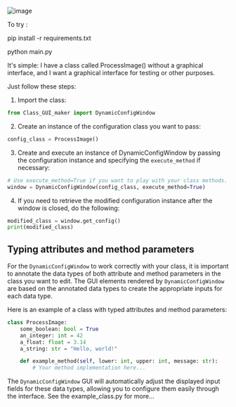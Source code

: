 ![image](https://github.com/Yopla38/Dynamic-Python-Class-Interface/assets/70442829/800d8fa4-f6f6-46e4-9652-9a81884b6ea8)


To try : 

pip install -r requirements.txt

python main.py


It's simple: I have a class called ProcessImage() without a graphical interface, and I want a graphical interface for testing or other purposes.

Just follow these steps:

1. Import the class:
```python
from Class_GUI_maker import DynamicConfigWindow
```

2. Create an instance of the configuration class you want to pass:
```python
config_class = ProcessImage()
```

3. Create and execute an instance of DynamicConfigWindow by passing the configuration instance and specifying the `execute_method` if necessary:
```python
# Use execute_method=True if you want to play with your class methods. Use False if you only want to change attributes.
window = DynamicConfigWindow(config_class, execute_method=True)
```

4. If you need to retrieve the modified configuration instance after the window is closed, do the following:
```python
modified_class = window.get_config()
print(modified_class)
```


## Typing attributes and method parameters

For the `DynamicConfigWindow` to work correctly with your class, it is important to annotate the data types of both attribute and method parameters in the class you want to edit. The GUI elements rendered by `DynamicConfigWindow` are based on the annotated data types to create the appropriate inputs for each data type.

Here is an example of a class with typed attributes and method parameters:

```python
class ProcessImage:
    some_boolean: bool = True
    an_integer: int = 42
    a_float: float = 3.14
    a_string: str = "Hello, world!"

    def example_method(self, lower: int, upper: int, message: str):
        # Your method implementation here...
```

The `DynamicConfigWindow` GUI will automatically adjust the displayed input fields for these data types, allowing you to configure them easily through the interface.
See the example_class.py for more...
